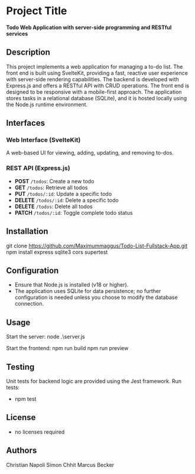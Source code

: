 # Project Title

**Todo Web Application with server-side programming and RESTful services**

## Description


This project implements a web application for managing a to-do list. The front end is built using SvelteKit, providing a fast, reactive user experience with server-side rendering capabilities. The backend is developed with Express.js and offers a RESTful API with CRUD operations. The front end is designed to be responsive with a mobile-first approach. The application stores tasks in a relational database (SQLite), and it is hosted locally using the Node.js runtime environment.

## Interfaces

### Web Interface (SvelteKit)
A web-based UI for viewing, adding, updating, and removing to-dos.

### REST API (Express.js)
- **POST** `/todos`: Create a new todo
- **GET** `/todos`: Retrieve all todos
- **PUT** `/todos/:id`: Update a specific todo
- **DELETE** `/todos/:id`: Delete a specific todo
- **DELETE** `/todos`: Delete all todos
- **PATCH** `/todos/:id`: Toggle complete todo status

## Installation
git clone https://github.com/Maximummaggus/Todo-List-Fullstack-App.git
npm install express sqlite3 cors supertest

## Configuration
- Ensure that Node.js is installed (v18 or higher).
- The application uses SQLite for data persistence; no further   configuration is needed unless you choose to modify the database connection.

## Usage
Start the server:
node .\server.js

Start the frontend:
npm run build
npm run preview

## Testing
Unit tests for backend logic are provided using the Jest framework.
Run tests:
- npm test

## License
- no licenses required

## Authors
Christian Napoli
Simon Chhit
Marcus Becker





